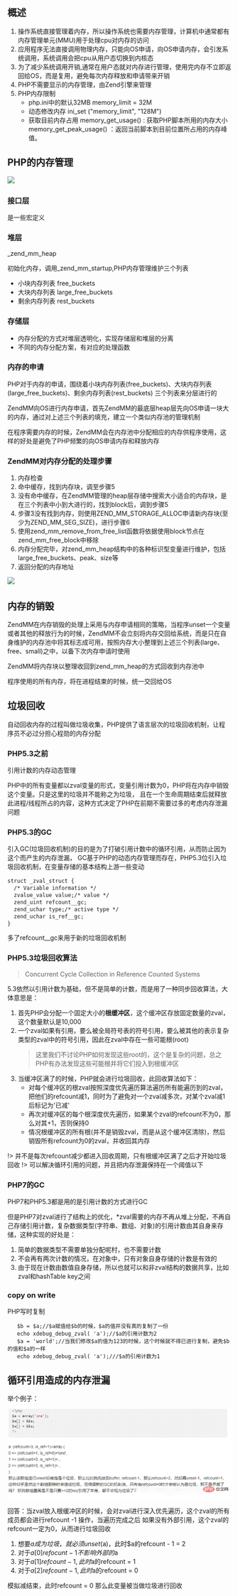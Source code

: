 ## 概述

1. 操作系统直接管理着内存，所以操作系统也需要内存管理，计算机中通常都有内存管理单元(MMU)用于处理cpu对内存的访问
2. 应用程序无法直接调用物理内存，只能向OS申请，向OS申请内存，会引发系统调用，系统调用会把cpu从用户态切换到内核态
3. 为了减少系统调用开销,通常在用户态就对内存进行管理，使用完内存不立即返回给OS，而是复用，避免每次内存释放和申请带来开销
4. PHP不需要显示的内存管理，由Zend引擎来管理
5. PHP内存限制
    - php.ini中的默认32MB
            memory_limit = 32M
    - 动态修改内存
            ini_set ("memory_limit", "128M")
    - 获取目前内存占用
            memory_get_usage() : 获取PHP脚本所用的内存大小
            memory_get_peak_usage() ：返回当前脚本到目前位置所占用的内存峰值。
    
## PHP的内存管理

![](https://upload-images.jianshu.io/upload_images/263175-116fa0f4acf9111a.png?imageMogr2/auto-orient/strip|imageView2/2/w/625/format/webp)

### 接口层

是一些宏定义

### 堆层 

_zend_mm_heap

初始化内存，调用_zend_mm_startup,PHP内存管理维护三个列表
- 小块内存列表 free_buckets
- 大块内存列表 large_free_buckets
- 剩余内存列表 rest_buckets

### 存储层

- 内存分配的方式对堆层透明化，实现存储层和堆层的分离
- 不同的内存分配方案，有对应的处理函数

### 内存的申请

PHP对于内存的申请，围绕着小块内存列表(free_buckets)、大块内存列表(large_free_buckets)、剩余内存列表(rest_buckets) 三个列表来分层进行的

ZendMM向OS进行内存申请，首先ZendMM的最底层heap层先向OS申请一块大的内存，通过对上述三个列表的填充，建立一个类似内存池的管理机制

在程序需要内存的时候，ZendMM会在内存池中分配相应的内存供程序使用，这样的好处是避免了PHP频繁的向OS申请内存和释放内存


### ZendMM对内存分配的处理步骤

1. 内存检查
2. 命中缓存，找到内存块，调至步骤5
3. 没有命中缓存，在ZendMM管理的heap层存储中搜索大小适合的内存块，是在三个列表中小到大进行的，找到block后，调到步骤5
4. 步骤3没有找到内存，则使用ZEND_MM_STORAGE_ALLOC申请新内存块(至少为ZEND_MM_SEG_SIZE)，进行步骤6
5. 使用zend_mm_remove_from_free_list函数将依据使用block节点在zend_mm_free_block中移除
6. 内存分配完毕，对zend_mm_heap结构中的各种标识型变量进行维护，包括large_free_buckets、peak、size等
7. 返回分配的内存地址

![](https://upload-images.jianshu.io/upload_images/263175-6e8b09aa1b85d27b.png?imageMogr2/auto-orient/strip|imageView2/2/w/504/format/webp)

## 内存的销毁

ZendMM在内存销毁的处理上采用与内存申请相同的策略，当程序unset一个变量或者其他的释放行为的时候，ZendMM不会立刻将内存交回给系统，而是只在自身维护的内存池中将其标志成可用，按照内存大小整理到上述三个列表(large、free、small)之中，以备下次内存申请时使用

ZendMM将内存块以整理收回到zend_mm_heap的方式回收到内存池中

程序使用的所有内存，将在进程结束的时候，统一交回给OS

## 垃圾回收

自动回收内存的过程叫做垃圾收集，PHP提供了语言层次的垃圾回收机制，让程序员不必过分担心程勋的内存分配

### PHP5.3之前

引用计数的内存动态管理

PHP中的所有变量都以zval变量的形式，变量引用计数为0，PHP将在内存中销毁这个变量。只是这里的垃圾并不能称之为垃圾，
且在一个生命周期结束后就释放此进程/线程所占的内容，这种方式决定了PHP在前期不需要过多的考虑内存泄漏问题

### PHP5.3的GC

引入GC(垃圾回收机制)的目的是为了打破引用计数中的循环引用，从而防止因为这个而产生的内存泄漏，
GC基于PHP的动态内存管理而存在，PHP5.3位引入垃圾回收机制，在变量存储的基本结构上游一些变动

```
struct _zval_struct {
  /* Variable information */ 
  zvalue_value value;/* value */ 
  zend_uint refcount__gc; 
  zend_uchar type;/* active type */ 
  zend_uchar is_ref__gc;
}
```

多了refcount__gc来用于新的垃圾回收机制

### PHP5.3垃圾回收算法
> Concurrent Cycle Collection in Reference Counted Systems

5.3依然以引用计数为基础，但不是简单的计数，而是用了一种同步回收算法，大体意思是：

1. 首先PHP会分配一个固定大小的**根缓冲区**，这个缓冲区存放固定数量的zval，这个数量默认是10,000
2. 一个zval如果有引用，要么被全局符号表的符号引用，要么被其他的表示复杂类型的zval中的符号引用，因此在zval中存在一些可能根(root)
    > 这里我们不讨论PHP如何发现这些root的，这个是复杂的问题，总之PHP有办法发现这些可能根并将它们投入到根缓冲区
3. 当缓冲区满了的时候，PHP就会进行垃圾回收，此回收算法如下：
    - 对每个缓冲区的根zval按照深度优先遍历算法遍历所有能遍历到的zval，把他们的refcount减1，同时为了避免对一个zval减多次，对某个zval减1后标记为'已减'
    - 再次对缓冲区的每个根深度优先遍历，如果某个zval的refcount不为0，那么对其+1，否则保持0
    - 情况根缓冲区的所有根(并不是销毁zval，而是从这个缓冲区清除)，然后销毁所有refcount为0的zval，并收回其内存

!> 并不是每次refcount减少都进入回收周期，只有根缓冲区满了之后才开始垃圾回收
!> 可以解决循环引用的问题，并且把内存泄漏保持在一个阈值以下

### PHP7的GC

PHP7和PHP5.3都是用的是引用计数的方式进行GC

但是PHP7对zval进行了结构上的优化，*zval需要的内存不再从堆上分配，不再自己存储引用计数，复杂数据类型(字符串、数组、对象)的引用计数由其自身来存储，这种实现的好处是：

1. 简单的数据类型不需要单独分配呢村，也不需要计数
2. 不会再有两次计数的情况，在对象中，只有对象自身存储的计数是有效的
3. 由于现在计数由数值自身存储，所以也就可以和非zval结构的数据共享，比如zval和hashTable key之间

### copy on write

PHP写时复制
```$a = 'hello';
   $b = $a;//$a赋值给$b的时候，$a的值并没有真的复制了一份
   echo xdebug_debug_zval( 'a');//$a的引用计数为2
   $a = 'world';//当我们修改$a的值为123的时候，这个时候就不得已进行复制，避免$b的值和$a的一样
   echo xdebug_debug_zval( 'a');///$a的引用计数为1
```

## 循环引用造成的内存泄漏

举个例子：

![](../images/1562910589293155.png)
                                                                                  
回答：当zval放入根缓冲区的时候，会对zval进行深入优先遍历，这个zval的所有成员都会进行refcount -1 操作，当遍历完成之后
如果没有外部引用，这个zval的refcount一定为0，从而进行垃圾回收

1. 想要$a成为垃圾，就必须unset($a)，此时$a的refcount - 1 = 2
2. 对于$a[0] refocunt - 1 不影响外部的$a
3. 对于$a[1] refcount - 1 ,此时$a的refcount = 1
4. 对于$a[2] refcount - 1 ,此时$a的refcount = 0

模拟减结束，此时refcount = 0 那么此变量被当做垃圾进行回收

